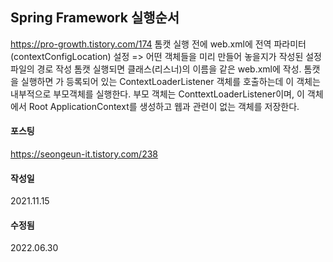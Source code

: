 ## Spring Framework 실행순서
https://pro-growth.tistory.com/174
톰캣 실행 전에 web.xml에 전역 파라미터(contextConfigLocation) 설정 => 어떤 객체들을 미리 만들어 놓을지가 작성된 설정파일의 경로 작성
톰캣 실행되면 클래스(리스너)의 이름을 같은 web.xml에 작성. 톰캣을 실행하면 <listener>가 등록되어 있는 ContextLoaderListener 객체를 호출하는데
이 객체는 내부적으로 부모객체를 실행한다. 부모 객체는 ConttextLoaderListener이며, 이 객체에서 Root ApplicationContext를 생성하고 웹과 관련이 없는 객체를 저장한다.
#### 포스팅
https://seongeun-it.tistory.com/238

#### 작성일
2021.11.15

#### 수정됨
2022.06.30
